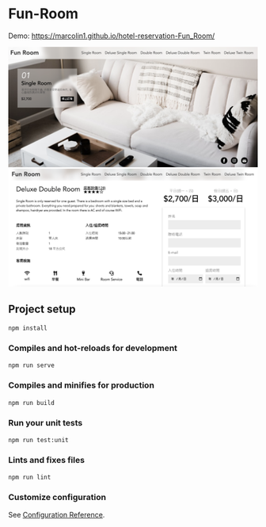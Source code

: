 # Fun-Room

Demo: https://marcolin1.github.io/hotel-reservation-Fun_Room/

![image](https://github.com/MarcoLin1/hotel-reservation-Fun_Room/blob/master/src/assets/homePage.png)
![image](https://github.com/MarcoLin1/hotel-reservation-Fun_Room/blob/master/src/assets/roomDetail.png)

## Project setup

```
npm install
```

### Compiles and hot-reloads for development

```
npm run serve
```

### Compiles and minifies for production

```
npm run build
```

### Run your unit tests

```
npm run test:unit
```

### Lints and fixes files

```
npm run lint
```

### Customize configuration

See [Configuration Reference](https://cli.vuejs.org/config/).
